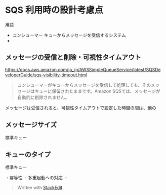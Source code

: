 # SQS 利用時の設計考慮点

用語
- コンシューマー 
キューからメッセージを受信するシステム
- 

## メッセージの受信と削除・可視性タイムアウト
https://docs.aws.amazon.com/ja_jp/AWSSimpleQueueService/latest/SQSDeveloperGuide/sqs-visibility-timeout.html
> コンシューマーがキューからメッセージを受信して処理しても、そのメッセージはキューに保留されたままです。Amazon SQSでは、メッセージが自動的に削除されません。

メッセージは受信されると、可視性タイムアウトで設定した時間の間は、他の



## メッセージサイズ

標準キュー

## キューのタイプ
標準キュー

・冪等性
・多重起動への対応
・


> Written with [StackEdit](https://stackedit.io/).
<!--stackedit_data:
eyJoaXN0b3J5IjpbLTc2NzA4Mjk4MywtNTMzNjA0MjM1XX0=
-->